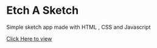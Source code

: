 Etch A Sketch
================

Simple sketch app made with HTML , CSS and Javascript

[Click Here to view](https://tolulopeoduro.github.io/Etch-a-sketch/)

